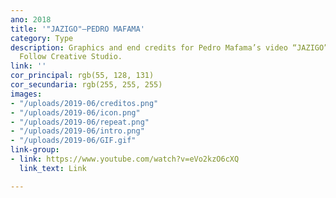 ```yaml
---
ano: 2018
title: '"JAZIGO"—PEDRO MAFAMA'
category: Type
description: Graphics and end credits for Pedro Mafama’s video “JAZIGO” directed by
  Follow Creative Studio.
link: ''
cor_principal: rgb(55, 128, 131)
cor_secundaria: rgb(255, 255, 255)
images:
- "/uploads/2019-06/creditos.png"
- "/uploads/2019-06/icon.png"
- "/uploads/2019-06/repeat.png"
- "/uploads/2019-06/intro.png"
- "/uploads/2019-06/GIF.gif"
link-group:
- link: https://www.youtube.com/watch?v=eVo2kzO6cXQ
  link_text: Link

---
```

